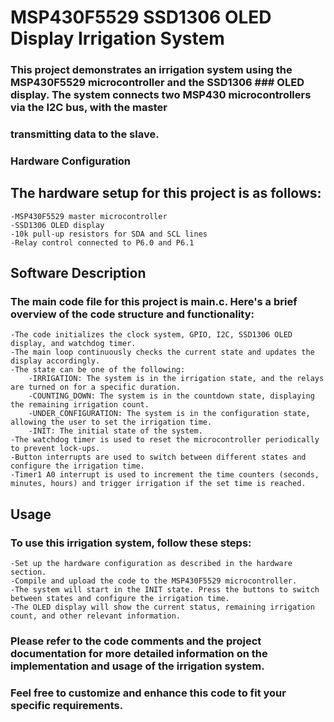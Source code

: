 # MSP430F5529 SSD1306 OLED Display Irrigation System

### This project demonstrates an irrigation system using the MSP430F5529 microcontroller and the SSD1306 ### OLED display. The system connects two MSP430 microcontrollers via the I2C bus, with the master 
### transmitting data to the slave.
### Hardware Configuration

## The hardware setup for this project is as follows:

    -MSP430F5529 master microcontroller
    -SSD1306 OLED display
    -10k pull-up resistors for SDA and SCL lines
    -Relay control connected to P6.0 and P6.1

## Software Description

### The main code file for this project is main.c. Here's a brief overview of the code structure and functionality:

    -The code initializes the clock system, GPIO, I2C, SSD1306 OLED display, and watchdog timer.
    -The main loop continuously checks the current state and updates the display accordingly.
    -The state can be one of the following:
        -IRRIGATION: The system is in the irrigation state, and the relays are turned on for a specific duration.
        -COUNTING_DOWN: The system is in the countdown state, displaying the remaining irrigation count.
        -UNDER_CONFIGURATION: The system is in the configuration state, allowing the user to set the irrigation time.
        -INIT: The initial state of the system.
    -The watchdog timer is used to reset the microcontroller periodically to prevent lock-ups.
    -Button interrupts are used to switch between different states and configure the irrigation time.
    -Timer1 A0 interrupt is used to increment the time counters (seconds, minutes, hours) and trigger irrigation if the set time is reached.

## Usage

### To use this irrigation system, follow these steps:

    -Set up the hardware configuration as described in the hardware section.
    -Compile and upload the code to the MSP430F5529 microcontroller.
    -The system will start in the INIT state. Press the buttons to switch between states and configure the irrigation time.
    -The OLED display will show the current status, remaining irrigation count, and other relevant information.

### Please refer to the code comments and the project documentation for more detailed information on the implementation and usage of the irrigation system.

### Feel free to customize and enhance this code to fit your specific requirements.